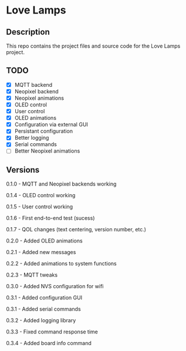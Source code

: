 # Love Lamps
## Description
This repo contains the project files and source code for the Love Lamps project.

## TODO
- [x] MQTT backend
- [x] Neopixel backend
- [x] Neopixel animations
- [x] OLED control
- [x] User control
- [X] OLED animations
- [X] Configuration via external GUI
- [X] Persistant configuration
- [X] Better logging
- [X] Serial commands
- [ ] Better Neopixel animations

## Versions
0.1.0 - MQTT and Neopixel backends working

0.1.4 - OLED control working

0.1.5 - User control working

0.1.6 - First end-to-end test (sucess)

0.1.7 - QOL changes (text centering, version number, etc.)

0.2.0 - Added OLED animations

0.2.1 - Added new messages

0.2.2 - Added animations to system functions

0.2.3 - MQTT tweaks

0.3.0 - Added NVS configuration for wifi

0.3.1 - Added configuration GUI

0.3.1 - Added serial commands

0.3.2 - Added logging library

0.3.3 - Fixed command response time

0.3.4 - Added board info command